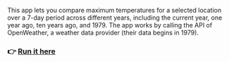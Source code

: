 This app lets you compare maximum temperatures for a selected location 
over a 7-day period across different years, including the current year, 
one year ago, ten years ago, and 1979. The app works by calling the API of
OpenWeather, a weather data provider (their data begins in 1979).

### 👉 [Run it here](https://past-weather-l7f2rtzzkhvzteywdgvco6.streamlit.app/)
